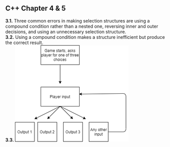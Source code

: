 ## C++ Chapter 4 & 5
<b>3.1.</b> Three common errors in making selection structures are using a compound condition rather than a nested one, reversing inner and outer decisions, and using an unnecessary selection structure.</br>
<b>3.2.</b> Using a compound condition makes a structure inefficient but produce the correct result. </br>
<b>3.3.</b> <img src="DoorFlowchart.png">
